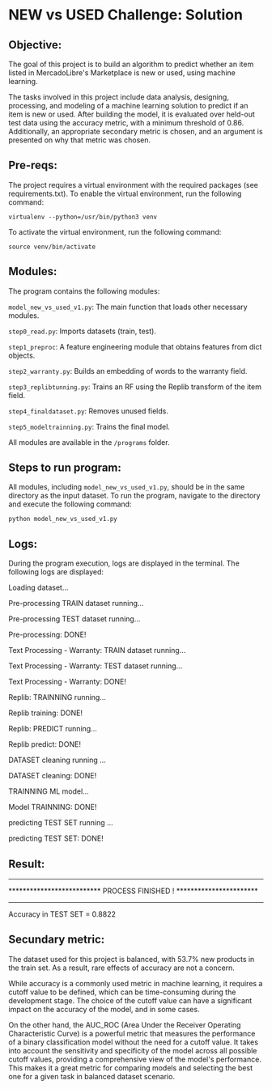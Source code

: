 # NEW vs USED Challenge: Solution


## Objective:


The goal of this project is to build an algorithm to predict whether an item listed in MercadoLibre's Marketplace is new or used, using machine learning.

The tasks involved in this project include data analysis, designing, processing, and modeling of a machine learning solution to predict if an item is new or used. After building the model, it is evaluated over held-out test data using the accuracy metric, with a minimum threshold of 0.86. Additionally, an appropriate secondary metric is chosen, and an argument is presented on why that metric was chosen.



## Pre-reqs:

The project requires a virtual environment with the required packages (see requirements.txt). To enable the virtual environment, run the following command:

`virtualenv --python=/usr/bin/python3 venv`

To activate the virtual environment, run the following command:

`source venv/bin/activate`




## Modules:

The program contains the following modules:

`model_new_vs_used_v1.py`: The main function that loads other necessary modules.

`step0_read.py`: Imports datasets (train, test).

`step1_preproc`: A feature engineering module that obtains features from dict objects.

`step2_warranty.py`: Builds an embedding of words to the warranty field.

`step3_replibtunning.py`: Trains an RF using the Replib transform of the item field.

`step4_finaldataset.py`: Removes unused fields.

`step5_modeltrainning.py`: Trains the final model.

All modules are available in the `/programs` folder.



## Steps to run program:


All modules, including `model_new_vs_used_v1.py`, should be in the same directory as the input dataset. To run the program, navigate to the directory and execute the following command:

`python model_new_vs_used_v1.py`


## Logs:


During the program execution, logs are displayed in the terminal. The following logs are displayed:

Loading dataset...

Pre-processing TRAIN dataset running...

Pre-processing TEST dataset running...

Pre-processing: DONE!

Text Processing - Warranty: TRAIN dataset running...

Text Processing - Warranty: TEST dataset running...

Text Processing - Warranty: DONE!

Replib: TRAINNING running...

Replib training: DONE!

Replib: PREDICT running...

Replib predict: DONE!

DATASET cleaning running ...

DATASET cleaning: DONE!

TRAINNING ML model...

Model TRAINNING: DONE!

predicting TEST SET running ...

predicting TEST SET: DONE!


## Result:

****************************************************************************
**************************    PROCESS FINISHED !     ***********************
****************************************************************************
Accuracy in TEST SET =  0.8822


## Secundary metric:


The dataset used for this project is balanced, with 53.7% new products in the train set. As a result, rare effects of accuracy are not a concern.

While accuracy is a commonly used metric in machine learning, it requires a cutoff value to be defined, which can be time-consuming during the development stage. The choice of the cutoff value can have a significant impact on the accuracy of the model, and in some cases.

On the other hand, the AUC_ROC (Area Under the Receiver Operating Characteristic Curve) is a powerful metric that measures the performance of a binary classification model without the need for a cutoff value. It takes into account the sensitivity and specificity of the model across all possible cutoff values, providing a comprehensive view of the model's performance. This makes it a great metric for comparing models and selecting the best one for a given task in balanced dataset scenario.
